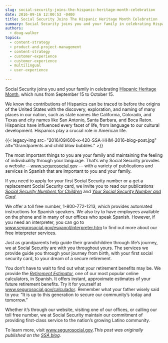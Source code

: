 ```yaml
---
slug: social-security-joins-the-hispanic-heritage-month-celebration
date: 2016-09-16 12:00:53 -0400
title: Social Security Joins The Hispanic Heritage Month Celebration
summary: Social Security joins you and your family in celebrating Hispanic Heritage Month, which runs from September 15 to October 15. We know the contributions of Hispanics can be traced to before the origins of the United States with the discovery, exploration, and naming of many places in our nation, such as state names like California,
authors:
  - doug-walker
topics:
  - content-strategy
  - product-and-project-management
  - content-strategy
  - customer-experience
  - customer-experience
  - multilingual
  - user-experience
  
---
```


Social Security joins you and your family in celebrating [Hispanic Heritage Month](http://www.hispanicheritagemonth.gov/), which runs from September 15 to October 15.

We know the contributions of Hispanics can be traced to before the origins of the United States with the discovery, exploration, and naming of many places in our nation, such as state names like California, Colorado, and Texas and city names like San Antonio, Santa Barbara, and Boca Raton. Hispanics have influenced every facet of life, from language to our cultural development. Hispanics play a crucial role in American life.<span id="more-1828"></span>

{{< legacy-img src="2016/09/600-x-420-SSA-HHM-2016-blog-post.jpg" alt="Grandparents and child blow bubbles." >}}

The most important things to you are your family and maintaining the feeling of individuality through your language. That’s why Social Security provides a website —<span lang="es" title="Spanish"><a href="http://www.segurosocial.gov/" target="_blank">www.segurosocial.gov</a></span> — with a variety of publications and services in Spanish that are important to you and your family.

If you need to apply for your first Social Security number or a get a replacement Social Security card, we invite you to read our publications _<a href="https://www.ssa.gov/pubs/EN-05-10023.pdf" target="_blank">Social Security Numbers for Children</a>_ and _<a href="https://www.ssa.gov/pubs/EN-05-10002.pdf" target="_blank">Your Social Security Number and Card</a>_.

We offer a toll free number, 1-800-772-1213, which provides automated instructions for Spanish speakers. We also try to have employees available on the phone and in many of our offices who speak Spanish. However, if you need an interpreter, you can go to <span lang="es" title="Spanish"><a href="http://www.segurosocial.gov/espanol/interpreter.htm" target="_blank">www.segurosocial.gov/espanol/interpreter.htm</a></span> to find out more about our free interpreter services.

Just as grandparents help guide their grandchildren through life’s journey, we at Social Security are with you throughout yours. The services we provide guide you through your journey from birth, with your first social security card, to your dream of a secure retirement.

You don’t have to wait to find out what your retirement benefits may be. We provide the _<a href="https://www.ssa.gov/retire/estimator.html" target="_blank">Retirement Estimator</a>,_ one of our most popular online calculators, in Spanish. It offers instant, approximate estimates of your future retirement benefits. Try it for yourself at <span lang="es" title="Spanish"><a href="http://www.segurosocial.gov/calculador" target="_blank">www.segurosocial.gov/calculador</a></span>. Remember what your father wisely said to you: “It is up to this generation to secure our community’s today and tomorrow.”

Whether it’s through our website, visiting one of our offices, or calling our toll free number, we at Social Security maintain our commitment of providing first-class service to the nation’s growing Latino community.

To learn more, visit <span lang="es" title="Spanish"><a href="http://www.segurosocial.gov/" target="_blank">www.segurosocial.gov</a></span>._This post was originally published on the [SSA blog](http://blog.socialsecurity.gov/)._